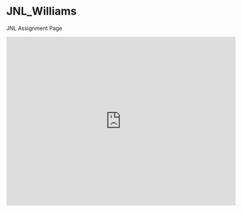 # JNL_Williams
JNL Assignment Page
<iframe title="[ Runway Incursions at the Top 5 Busiest Airports in the U.S ]" aria-label="Grouped Bars" id="datawrapper-chart-qiGji" src="https://datawrapper.dwcdn.net/qiGji/1/" scrolling="no" frameborder="0" style="border: none;" width="600" height="442" data-external="1"></iframe>
